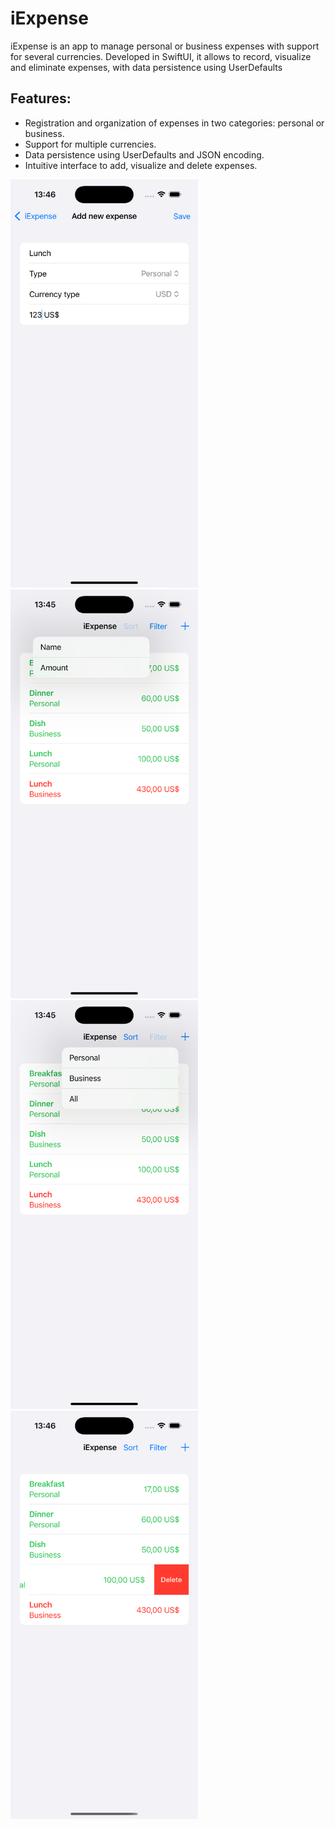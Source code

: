 # iExpense
iExpense is an app to manage personal or business expenses with support for several currencies. Developed in SwiftUI, it allows to record, visualize and eliminate expenses, with data persistence using UserDefaults

## Features:
- Registration and organization of expenses in two categories: personal or business.
- Support for multiple currencies.
- Data persistence using UserDefaults and JSON encoding.
- Intuitive interface to add, visualize and delete expenses.

 <img src="iExpense/Assets.xcassets/screen_4.imageset/screen_4.png" width="300" /> <img src="iExpense/Assets.xcassets/screen_1.imageset/screen_1.png" width="300" /> <img src="iExpense/Assets.xcassets/screen_3.imageset/screen_3.png" width="300" /> 
 <img src="iExpense/Assets.xcassets/screen_5.imageset/screen_5.png" width="300" /> 
 
 


